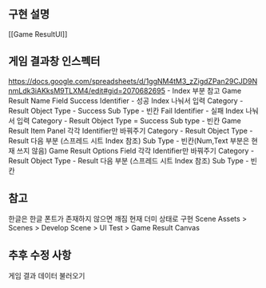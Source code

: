 ## 구현 설명
[[Game ResultUI]]
## 게임 결과창 인스펙터
https://docs.google.com/spreadsheets/d/1ggNM4tM3_zZigdZPan29CJD9NnmLdk3iAKksM9TLXM4/edit#gid=2070682695 - Index 부분 참고
Game Result Name Field
	Success Identifier - 성공 Index 나눠서 입력
		Category - Result
		Object Type - Success
		Sub Type - 빈칸
	Fail Identifier - 실패 Index 나눠서 입력
		Category - Result
		Object Type = Success
		Sub type - 빈칸
Game Result Item Panel
	각각 Identifier만 바꿔주기
		Category - Result
		Object Type - Result 다음 부분 (스프레드 시트 Index 참조)
		Sub Type - 빈칸(Num,Text 부분은 현재 쓰지 않음)
Game Result Options Field
	각각 Identifier만 바꿔주기
		Category - Result
		Object Type - Result 다음 부분 (스프레드 시트 Index 참조)
		Sub Type - 빈칸
## 참고
한글은 한글 폰트가 존재하지 않으면 깨짐
현재 더미 상태로 구현
Scene
	Assets > Scenes > Develop Scene > UI Test > Game Result Canvas
## 추후 수정 사항
게임 결과 데이터 불러오기